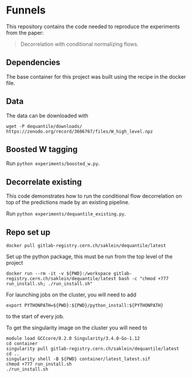 # Funnels

This repository contains the code needed to reproduce the experiments from the paper:


> Decorrelation with conditional normalizing flows.

## Dependencies

The base container for this project was built using the recipe in the docker file.

## Data

The data can be downloaded with

```angular2html
wget -P dequantile/downloads/ https://zenodo.org/record/3606767/files/W_high_level.npz
```

## Boosted W tagging

Run `python experiments/boosted_w.py`.

## Decorrelate existing
This code demonstrates how to run the conditional flow decorrelation on top of the predictions made by an existing pipeline.

Run `python experiments/dequantile_existing.py`.

## Repo set up
```angular2html
docker pull gitlab-registry.cern.ch/saklein/dequantile/latest
```

Set up the python package, this must be run from the top level of the project

```angular2html
docker run --rm -it -v ${PWD}:/workspace gitlab-registry.cern.ch/saklein/dequantile/latest bash -c "chmod +777 run_install.sh; ./run_install.sh"
```

For launching jobs on the cluster, you will need to add

```angular2html
export PYTHONPATH=${PWD}:${PWD}/python_install:${PYTHONPATH}
```

to the start of every job.

To get the singularity image on the cluster you will need to

```angular2html
module load GCCcore/8.2.0 Singularity/3.4.0-Go-1.12
cd container
singularity pull gitlab-registry.cern.ch/saklein/dequantile/latest
cd ..
singularity shell -B ${PWD} container/latest_latest.sif
chmod +777 run_install.sh
./run_install.sh
```